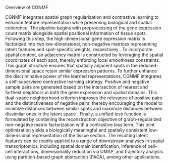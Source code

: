 Overview of CGNMF

CGNMF integrates spatial graph regularization and contrastive learning to enhance feature representation while preserving biological and spatial coherence. 
The pipeline begins with preprocessing of the gene expression count matrix alongside spatial positional information of tissue spots. Following this step, the high-dimensional gene expression matrix is factorized into two low-dimensional, non-negative matrices representing latent features and spot-specific weights, respectively . To incorporate spatial context, an adjacency matrix is constructed by leveraging the spatial coordinates of each spot, thereby enforcing local smoothness constraints. This graph structure ensures that spatially adjacent spots in the reduced-dimensional space retain similar expression patterns. To further enhance the discriminative power of the learned representations, CGNMF integrates a self-supervised contrastive learning strategy. Positive and negative sample pairs are generated based on the intersection of nearest and farthest neighbors in both the gene expression and spatial domains. This dual-space neighborhood criterion improves the relevance of positive pairs and the distinctiveness of negative pairs, thereby encouraging the model to minimize distances between similar spots and maximize distances between dissimilar ones in the latent space . Finally, a unified loss function is formulated by combining the reconstruction objective of graph-regularized non-negative matrix factorization with a contrastive loss term. This joint optimization yields a biologically meaningful and spatially consistent low-dimensional representation of the tissue section. The resulting latent features can be readily applied to a range of downstream analyses in spatial transcriptomics, including spatial domain identification, inference of cell–cell interactions, dimensionality reduction via UMAP, and trajectory analysis using partition-based graph abstraction (PAGA), among other applications.
